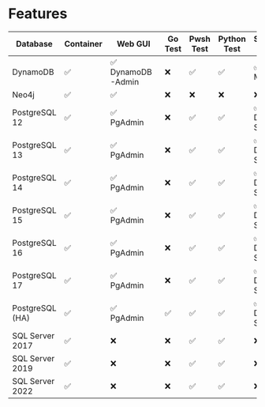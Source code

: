 # Features

| Database | Container | Web GUI | Go Test | Pwsh Test | Python Test | Sample DB | Backup | Restore | Stress Test |
| --- | --- | --- | --- | --- | --- | --- | --- | --- | --- |
| DynamoDB | :white_check_mark: | :white_check_mark: <br>DynamoDB-Admin | :x: | :white_check_mark: | :white_check_mark: | :white_check_mark: <br>Music | :x: | :x: | :x: |
| Neo4j | :white_check_mark: | :white_check_mark: | :x: | :x: | :x: | :x: | :x: | :x: | :x: |
| PostgreSQL 12 | :white_check_mark: | :white_check_mark: <br>PgAdmin | :x: | :white_check_mark: | :white_check_mark: | :white_check_mark: <br>DVD Store | :wrench: | :x: | :x: |
| PostgreSQL 13 | :white_check_mark: | :white_check_mark: <br>PgAdmin | :x: | :white_check_mark: | :white_check_mark: | :white_check_mark: <br>DVD Store | :wrench: | :x: | :x: |
| PostgreSQL 14 | :white_check_mark: | :white_check_mark: <br>PgAdmin | :x: | :white_check_mark: | :white_check_mark: | :white_check_mark: <br>DVD Store | :wrench: | :x: | :x: |
| PostgreSQL 15 | :white_check_mark: | :white_check_mark: <br>PgAdmin | :x: | :white_check_mark: | :white_check_mark: | :white_check_mark: <br>DVD Store | :wrench: | :x: | :x: |
| PostgreSQL 16 | :white_check_mark: | :white_check_mark: <br>PgAdmin | :x: | :white_check_mark: | :white_check_mark: | :white_check_mark: <br>DVD Store | :wrench: | :x: | :x: |
| PostgreSQL 17 | :white_check_mark: | :white_check_mark: <br>PgAdmin | :x: | :white_check_mark: | :white_check_mark: | :white_check_mark: <br>DVD Store | :wrench: | :x: | :x: |
| PostgreSQL (HA) | :white_check_mark: | :white_check_mark: <br>PgAdmin | :white_check_mark: | :white_check_mark: | :white_check_mark: | :white_check_mark: <br>DVD Store | :wrench: | :x: | :x: |
| SQL Server 2017 | :white_check_mark: | :x: | :x: | :white_check_mark: | :white_check_mark: | :x: | :x: | :x: | :x: |
| SQL Server 2019 | :white_check_mark: | :x: | :x: | :white_check_mark: | :white_check_mark: | :x: | :x: | :x: | :x: |
| SQL Server 2022 | :white_check_mark: | :x: | :x: | :white_check_mark: | :white_check_mark: | :x: | :x: | :x: | :x: |